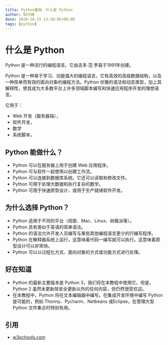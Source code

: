 ```yaml
---
title: Python基础：什么是 Python
author: 知识铺
date: 2020-10-25 13:50:05+08:00
tags: [python]
---
```


# [](#what-is-python)<font _mstmutation="1" _msthash="391079" _msttexthash="7084350">什么是 Python</font>

Python 是一种流行的编程语言。它由吉多·范·罗森于1991年创建。

Python 是一种易于学习、功能强大的编程语言。它有高效的高级数据结构，以及一种简单而有效的面向对象的编程方法。Python 优雅的语法和动态类型，加上其解释性，使其成为大多数平台上许多领域脚本编写和快速应用程序开发的理想语言。

它用于：

* Web 开发（服务器端），
* 软件开发，
* 数学
* 系统脚本。

## [](#what-can-python-do)<font _mstmutation="1" _msthash="393159" _msttexthash="31937529">Python 能做什么？</font>

* Python 可以在服务器上用于创建 Web 应用程序。
* Python 可与软件一起使用以创建工作流。
* Python 可以连接到数据库系统。它还可以读取和修改文件。
* Python 可用于处理大数据和执行复杂的数学。
* Python 可用于快速原型设计，或用于生产就绪软件开发。

## [](#why-python)<font _mstmutation="1" _msthash="393861" _msttexthash="30082572">为什么选择 Python？</font>

* Python 适用于不同的平台（视窗、Mac、Linux、树莓派等）。
* Python 具有类似于英语的简单语法。
* Python 的语法允许开发人员编写与某些其他编程语言更少的行编写程序。
* Python 在解释器系统上运行，这意味着代码一编写就可以执行。这意味着原型设计可以非常快。
* Python 可以以过程化方式、面向对象的方式或功能方式进行处理。

## [](#good-to-know)<font _mstmutation="1" _msthash="394563" _msttexthash="12799358">好在知道</font>

* Python 的最新主要版本是 Python 3，我们将在本教程中使用它。但是，Python 2 虽然未更新除安全更新以外的任何内容，但仍然很受欢迎。
* 在本教程中，Python 将在文本编辑器中编写。在集成开发环境中编写 Python 是可能的，例如 Thonny、Pycharm、Netbeans 或Eclipse，在管理大型 Python 文件集合时特别有用。

## [](#references)<font _mstmutation="1" _msthash="409591" _msttexthash="5334199">引用</font>

* [w3schools.com](https://zshipu.com/t?url=https://www.w3schools.com/python/python_intro.asp)
